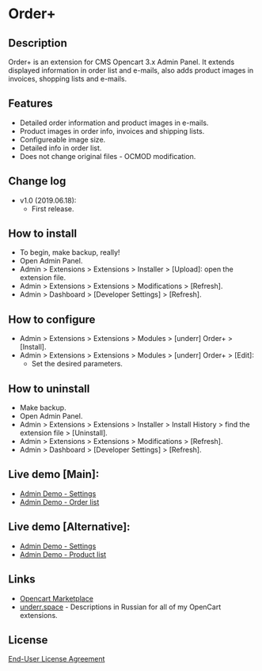# Order+

## Description
Order+ is an extension for CMS Opencart 3.x Admin Panel. It extends displayed information in order list and e-mails, also adds product images in invoices, shopping lists and e-mails.

## Features
* Detailed order information and product images in e-mails.
* Product images in order info, invoices and shipping lists.
* Configureable image size.
* Detailed info in order list.
* Does not change original files - OCMOD modification.

## Change log
* v1.0 (2019.06.18):
  * First release.

## How to install
* To begin, make backup, really!
* Open Admin Panel.
* Admin > Extensions > Extensions > Installer > [Upload]: open the extension file.
* Admin > Extensions > Extensions > Modifications > [Refresh].
* Admin > Dashboard > [Developer Settings] > [Refresh].

## How to configure
* Admin > Extensions > Extensions > Modules > [underr] Order+ > [Install].
* Admin > Extensions > Extensions > Modules > [underr] Order+ > [Edit]:
  * Set the desired parameters.

## How to uninstall
* Make backup.
* Open Admin Panel.
* Admin > Extensions > Extensions > Installer > Install History > find the extension file > [Uninstall].
* Admin > Extensions > Extensions > Modifications > [Refresh].
* Admin > Dashboard > [Developer Settings] > [Refresh].

## Live demo [Main]:
  * [Admin Demo - Settings](http://ocmod.freevar.com/oc3020/a/admin/index.php?route=extension/module/order_plus)
  * [Admin Demo - Order list](http://ocmod.freevar.com/oc3020/a/admin/index.php?route=sale/order)

## Live demo [Alternative]:
  * [Admin Demo - Settings](https://oc3020.underr.thats.im/a/admin/index.php?route=extension/module/order_plus)
  * [Admin Demo - Product list](https://oc3020.underr.thats.im/a/admin/index.php?route=sale/order)

## Links
* [Opencart Marketplace](https://www.opencart.com/index.php?route=marketplace/extension/info&extension_id=37121)
* [underr.space](https://underr.space/tag:opencart) - Descriptions in Russian for all of my OpenCart extensions.

## License
[End-User License Agreement](https://raw.githubusercontent.com/underr-ua/ocmod3-order-plus/master/EULA.txt)
